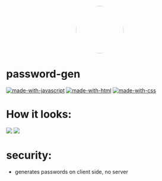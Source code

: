 <p align="center">
    <img style="border-radius: 100px" width="128" height="128" src="https://cdn.discordapp.com/avatars/417699816836169728/8ea8764772217e66ce7b7f9c3dd1561e.png?size=2048">
</p>

# password-gen

[![made-with-javascript](https://img.shields.io/badge/Made%20with-Javascript-f1e05a?style=flat)](https://developer.mozilla.org/en/JavaScript)
[![made-with-html](https://img.shields.io/badge/Made%20with-Html-e34c26?style=flat)](https://developer.mozilla.org/en/html)
[![made-with-css](https://img.shields.io/badge/Made%20with-Css-563d7c?style=flat)](https://developer.mozilla.org/en/css)



# How it looks:
<img src="https://cdn.discordapp.com/attachments/568847750226116609/742060522597384383/unknown.png"/>
<img src="https://cdn.discordapp.com/attachments/568847750226116609/742060564834156605/unknown.png"/>

# security:
- generates passwords on client side, no server

